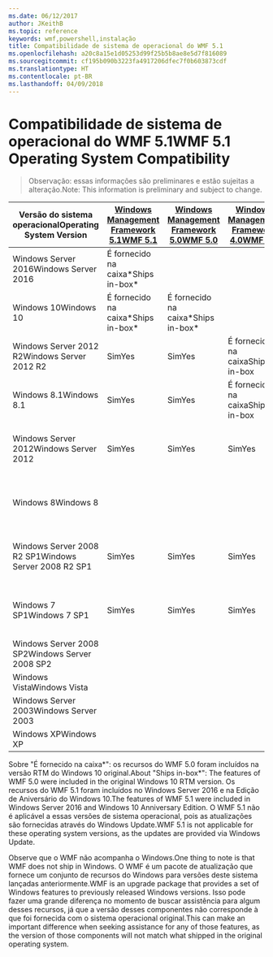 ```yaml
---
ms.date: 06/12/2017
author: JKeithB
ms.topic: reference
keywords: wmf,powershell,instalação
title: Compatibilidade de sistema de operacional do WMF 5.1
ms.openlocfilehash: a20c8a15e1d05253d99f25b5b8ae8e5d7f816089
ms.sourcegitcommit: cf195b090b3223fa4917206dfec7f0b603873cdf
ms.translationtype: HT
ms.contentlocale: pt-BR
ms.lasthandoff: 04/09/2018
---
```

# <a name="wmf-51-operating-system-compatibility"></a><span data-ttu-id="b07e0-103">Compatibilidade de sistema de operacional do WMF 5.1</span><span class="sxs-lookup"><span data-stu-id="b07e0-103">WMF 5.1 Operating System Compatibility</span></span> #

> <span data-ttu-id="b07e0-104">Observação: essas informações são preliminares e estão sujeitas a alteração.</span><span class="sxs-lookup"><span data-stu-id="b07e0-104">Note: This information is preliminary and subject to change.</span></span>

| <span data-ttu-id="b07e0-105">Versão do sistema operacional</span><span class="sxs-lookup"><span data-stu-id="b07e0-105">Operating System Version</span></span> | [<span data-ttu-id="b07e0-106">Windows Management Framework 5.1</span><span class="sxs-lookup"><span data-stu-id="b07e0-106">WMF 5.1</span></span>](https://aka.ms/wmf51download) | [<span data-ttu-id="b07e0-107">Windows Management Framework 5.0</span><span class="sxs-lookup"><span data-stu-id="b07e0-107">WMF 5.0</span></span>](https://aka.ms/wmf5download) | [<span data-ttu-id="b07e0-108">Windows Management Framework 4.0</span><span class="sxs-lookup"><span data-stu-id="b07e0-108">WMF 4.0</span></span>](https://aka.ms/wmf4download) |  [<span data-ttu-id="b07e0-109">WMF 3.0</span><span class="sxs-lookup"><span data-stu-id="b07e0-109">WMF 3.0</span></span>](https://aka.ms/wmf3download) | [<span data-ttu-id="b07e0-110">WMF 2.0</span><span class="sxs-lookup"><span data-stu-id="b07e0-110">WMF 2.0</span></span>](https://aka.ms/wmf2download) |
| ------------------------ | ----------- | ----------- | ----------- | ------------ |  ------------- |
| <span data-ttu-id="b07e0-111">Windows Server 2016</span><span class="sxs-lookup"><span data-stu-id="b07e0-111">Windows Server 2016</span></span> | <span data-ttu-id="b07e0-112">É fornecido na caixa\*</span><span class="sxs-lookup"><span data-stu-id="b07e0-112">Ships in-box\*</span></span> |  |  |  |  |
| <span data-ttu-id="b07e0-113">Windows 10</span><span class="sxs-lookup"><span data-stu-id="b07e0-113">Windows 10</span></span> | <span data-ttu-id="b07e0-114">É fornecido na caixa\*</span><span class="sxs-lookup"><span data-stu-id="b07e0-114">Ships in-box\*</span></span> | <span data-ttu-id="b07e0-115">É fornecido na caixa\*</span><span class="sxs-lookup"><span data-stu-id="b07e0-115">Ships in-box\*</span></span>  | | | |
| <span data-ttu-id="b07e0-116">Windows Server 2012 R2</span><span class="sxs-lookup"><span data-stu-id="b07e0-116">Windows Server 2012 R2</span></span>| <span data-ttu-id="b07e0-117">Sim</span><span class="sxs-lookup"><span data-stu-id="b07e0-117">Yes</span></span> | <span data-ttu-id="b07e0-118">Sim</span><span class="sxs-lookup"><span data-stu-id="b07e0-118">Yes</span></span> | <span data-ttu-id="b07e0-119">É fornecido na caixa</span><span class="sxs-lookup"><span data-stu-id="b07e0-119">Ships in-box</span></span> |  |  |
| <span data-ttu-id="b07e0-120">Windows 8.1</span><span class="sxs-lookup"><span data-stu-id="b07e0-120">Windows 8.1</span></span> | <span data-ttu-id="b07e0-121">Sim</span><span class="sxs-lookup"><span data-stu-id="b07e0-121">Yes</span></span> | <span data-ttu-id="b07e0-122">Sim</span><span class="sxs-lookup"><span data-stu-id="b07e0-122">Yes</span></span> |  <span data-ttu-id="b07e0-123">É fornecido na caixa</span><span class="sxs-lookup"><span data-stu-id="b07e0-123">Ships in-box</span></span> |  |  |
| <span data-ttu-id="b07e0-124">Windows Server 2012</span><span class="sxs-lookup"><span data-stu-id="b07e0-124">Windows Server 2012</span></span> | <span data-ttu-id="b07e0-125">Sim</span><span class="sxs-lookup"><span data-stu-id="b07e0-125">Yes</span></span> | <span data-ttu-id="b07e0-126">Sim</span><span class="sxs-lookup"><span data-stu-id="b07e0-126">Yes</span></span> | <span data-ttu-id="b07e0-127">Sim</span><span class="sxs-lookup"><span data-stu-id="b07e0-127">Yes</span></span> |  <span data-ttu-id="b07e0-128">É fornecido na caixa</span><span class="sxs-lookup"><span data-stu-id="b07e0-128">Ships in-box</span></span> | |
| <span data-ttu-id="b07e0-129">Windows 8</span><span class="sxs-lookup"><span data-stu-id="b07e0-129">Windows 8</span></span> |  |  |  | <span data-ttu-id="b07e0-130">É fornecido na caixa</span><span class="sxs-lookup"><span data-stu-id="b07e0-130">Ships in-box</span></span> | |
| <span data-ttu-id="b07e0-131">Windows Server 2008 R2 SP1</span><span class="sxs-lookup"><span data-stu-id="b07e0-131">Windows Server 2008 R2 SP1</span></span> | <span data-ttu-id="b07e0-132">Sim</span><span class="sxs-lookup"><span data-stu-id="b07e0-132">Yes</span></span> | <span data-ttu-id="b07e0-133">Sim</span><span class="sxs-lookup"><span data-stu-id="b07e0-133">Yes</span></span> | <span data-ttu-id="b07e0-134">Sim</span><span class="sxs-lookup"><span data-stu-id="b07e0-134">Yes</span></span> |  <span data-ttu-id="b07e0-135">Sim</span><span class="sxs-lookup"><span data-stu-id="b07e0-135">Yes</span></span>| <span data-ttu-id="b07e0-136">É fornecido na caixa</span><span class="sxs-lookup"><span data-stu-id="b07e0-136">Ships in-box</span></span> |
| <span data-ttu-id="b07e0-137">Windows 7 SP1</span><span class="sxs-lookup"><span data-stu-id="b07e0-137">Windows 7 SP1</span></span>  | <span data-ttu-id="b07e0-138">Sim</span><span class="sxs-lookup"><span data-stu-id="b07e0-138">Yes</span></span> | <span data-ttu-id="b07e0-139">Sim</span><span class="sxs-lookup"><span data-stu-id="b07e0-139">Yes</span></span> | <span data-ttu-id="b07e0-140">Sim</span><span class="sxs-lookup"><span data-stu-id="b07e0-140">Yes</span></span> | <span data-ttu-id="b07e0-141">Sim</span><span class="sxs-lookup"><span data-stu-id="b07e0-141">Yes</span></span> | <span data-ttu-id="b07e0-142">É fornecido na caixa</span><span class="sxs-lookup"><span data-stu-id="b07e0-142">Ships in-box</span></span> |
| <span data-ttu-id="b07e0-143">Windows Server 2008 SP2</span><span class="sxs-lookup"><span data-stu-id="b07e0-143">Windows Server 2008 SP2</span></span> | | | | <span data-ttu-id="b07e0-144">Sim</span><span class="sxs-lookup"><span data-stu-id="b07e0-144">Yes</span></span> | <span data-ttu-id="b07e0-145">Sim</span><span class="sxs-lookup"><span data-stu-id="b07e0-145">Yes</span></span> |
| <span data-ttu-id="b07e0-146">Windows Vista</span><span class="sxs-lookup"><span data-stu-id="b07e0-146">Windows Vista</span></span> | | | | | <span data-ttu-id="b07e0-147">Sim</span><span class="sxs-lookup"><span data-stu-id="b07e0-147">Yes</span></span> |
| <span data-ttu-id="b07e0-148">Windows Server 2003</span><span class="sxs-lookup"><span data-stu-id="b07e0-148">Windows Server 2003</span></span>| | | |  | <span data-ttu-id="b07e0-149">Sim</span><span class="sxs-lookup"><span data-stu-id="b07e0-149">Yes</span></span> |
| <span data-ttu-id="b07e0-150">Windows XP</span><span class="sxs-lookup"><span data-stu-id="b07e0-150">Windows XP</span></span> | | | |  | <span data-ttu-id="b07e0-151">Sim</span><span class="sxs-lookup"><span data-stu-id="b07e0-151">Yes</span></span> |


<span data-ttu-id="b07e0-152">Sobre "É fornecido na caixa\*": os recursos do WMF 5.0 foram incluídos na versão RTM do Windows 10 original.</span><span class="sxs-lookup"><span data-stu-id="b07e0-152">About "Ships in-box\*": The features of WMF 5.0 were included in the original Windows 10 RTM version.</span></span>
<span data-ttu-id="b07e0-153">Os recursos do WMF 5.1 foram incluídos no Windows Server 2016 e na Edição de Aniversário do Windows 10.</span><span class="sxs-lookup"><span data-stu-id="b07e0-153">The features of WMF 5.1 were included in Windows Server 2016 and Windows 10 Anniversary Edition.</span></span>
<span data-ttu-id="b07e0-154">O WMF 5.1 não é aplicável a essas versões de sistema operacional, pois as atualizações são fornecidas através do Windows Update.</span><span class="sxs-lookup"><span data-stu-id="b07e0-154">WMF 5.1 is not applicable for these operating system versions, as the updates are provided via Windows Update.</span></span>


<span data-ttu-id="b07e0-155">Observe que o WMF não acompanha o Windows.</span><span class="sxs-lookup"><span data-stu-id="b07e0-155">One thing to note is that WMF does not ship in Windows.</span></span>
<span data-ttu-id="b07e0-156">O WMF é um pacote de atualização que fornece um conjunto de recursos do Windows para versões deste sistema lançadas anteriormente.</span><span class="sxs-lookup"><span data-stu-id="b07e0-156">WMF is an upgrade package that provides a set of Windows features to previously released Windows versions.</span></span>
<span data-ttu-id="b07e0-157">Isso pode fazer uma grande diferença no momento de buscar assistência para algum desses recursos, já que a versão desses componentes não corresponde à que foi fornecida com o sistema operacional original.</span><span class="sxs-lookup"><span data-stu-id="b07e0-157">This can make an important difference when seeking assistance for any of those features, as the version of those components will not match what shipped in the original operating system.</span></span>